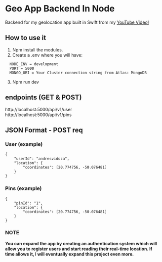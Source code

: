 # Geo App Backend In Node
Backend for my geolocation app built in Swift from my [YouTube Video!](http://youtube.com/andresvidoza)

## How to use it
1. Npm install the modules.
2. Create a .env where you will have:
```
  NODE_ENV = development
  PORT = 5000
  MONGO_URI = Your Cluster connection string from Atlas: MongoDB
```
3. Npm run dev

##  endpoints (GET & POST)
http://localhost:5000/api/v1/user <br>
http://localhost:5000/api/v1/pins

## JSON Format - POST req

### User (example)
```
{
    "userId": "andresvidoza",
    "location": {
        "coordinates": [20.774756, -50.076481]
    }
}
```

### Pins (example)
```
{
    "pinId": "1",
    "location": {
        "coordinates": [20.774756, -50.076481]
    }
}
```

### NOTE 
**You can expand the app by creating an authentication system which will allow you to register users and start reading their real-time location. If time allows it, I will eventually expand this project even more.**
